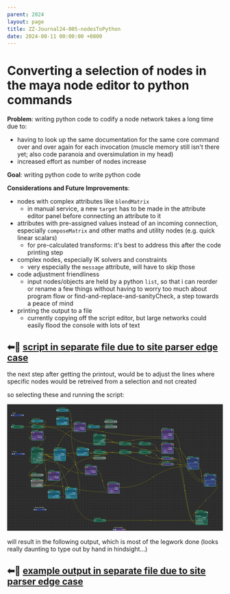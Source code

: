 ```yaml
---
parent: 2024
layout: page
title: ZZ-Journal24-005-nodesToPython
date: 2024-08-11 00:00:00 +0800
---
```


# Converting a selection of nodes in the maya node editor to python commands

**Problem**: writing python code to codify a node network takes a long time due to:
- having to look up the same documentation for the same core command over and over again for each invocation (muscle memory still isn't there yet; also code paranoia and oversimulation in my head)
- increased effort as number of nodes increase

**Goal**: writing python code to write python code

**Considerations and Future Improvements**:
- nodes with complex attributes like `blendMatrix`
  - in manual service, a new `target` has to be made in the attribute editor panel before connecting an attribute to it
- attributes with pre-assigned values instead of an incoming connection, especially `composeMatrix` and other maths and utility nodes (e.g. quick linear scalars)
  - for pre-calculated transforms: it's best to address this after the code printing step
- complex nodes, especially IK solvers and constraints
	- very especially the `message` attribute, will have to skip those
- code adjustment friendliness
  - input nodes/objects are held by a python `list`, so that i can reorder or rename a few things without having to worry too much about program flow or find-and-replace-and-sanityCheck, a step towards a peace of mind
- printing the output to a file
  - currently copying off the script editor, but large networks could easily flood the console with lots of text


## ⬅🔗 [script in separate file due to site parser edge case](https://stuaaaaaaaaaart.github.io/posts/2024/img/2024/Note/005/scriptScript.py)



the next step after getting the printout, would be to adjust the lines where specific nodes would be retreived from a selection and not created

so selecting these and running the script:

![alt text](img/2024/Note/005/scriptInputSelection.png)

will result in the following output, which is most of the legwork done (looks really daunting to type out by hand in hindsight...)

## ⬅🔗 [example output in separate file due to site parser edge case](https://stuaaaaaaaaaart.github.io/posts/2024/img/2024/Note/005/scriptScript_output.py)